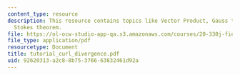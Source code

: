 ```yaml
---
content_type: resource
description: This resource contains topics like Vector Product, Gauss theorem and
  Stokes theorem.
file: https://ol-ocw-studio-app-qa.s3.amazonaws.com/courses/20-330j-fields-forces-and-flows-in-biological-systems-spring-2007/92620313a2c88b75376663832461d92a_tutorial_curl_divergence.pdf
file_type: application/pdf
resourcetype: Document
title: tutorial_curl_divergence.pdf
uid: 92620313-a2c8-8b75-3766-63832461d92a
---
```


